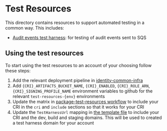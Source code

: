 # Test Resources



This directory contains resources to support automated testing in a common way. This includes:
- [Audit events test harness](audit-events-test-harness/README.md): for testing of audit events sent to SQS

## Using the test resources

To start using the test resources to an account of your choosing follow these steps:
1. Add the relevant deployment pipeline in [identity-common-infra](https://github.com/govuk-one-login/identity-common-infra)
2. Add `{CRI}_ARTIFACTS_BUCKET_NAME`, `{CRI}_ENABLED`, `{CRI}_ROLE_ARN`, `{CRI}_SIGNING_PROFILE_NAME` environment variables to github for the relevant `test-resources-{env}` environments
3. Update the matrix in [package-test-resources workflow](../.github/workflows/package-test-resources.yml) to include your CRI in the `cri` and `include` sections so that it works for your CRI
4. Update the `TestHarnessUrl` mapping in [the template file](./infrastructure/template.yaml) to include your CRI and the dev, build and staging domains. This will be used to created a test harness domain for your account



